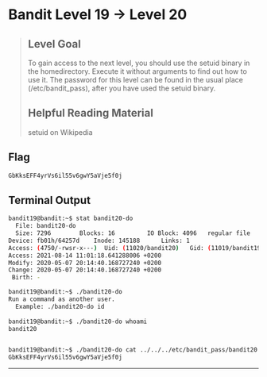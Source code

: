 # Bandit Level 19 → Level 20
> ## Level Goal
>
> To gain access to the next level, you should use the setuid binary in the homedirectory. Execute it without arguments to find out how to use it. The password for this level can be found in the usual place (/etc/bandit_pass), after you have used the setuid binary.
> ## Helpful Reading Material
>
>    setuid on Wikipedia

## Flag

```bash
GbKksEFF4yrVs6il55v6gwY5aVje5f0j
```

## Terminal Output

```bash
bandit19@bandit:~$ stat bandit20-do 
  File: bandit20-do
  Size: 7296      	Blocks: 16         IO Block: 4096   regular file
Device: fb01h/64257d	Inode: 145188      Links: 1
Access: (4750/-rwsr-x---)  Uid: (11020/bandit20)   Gid: (11019/bandit19)
Access: 2021-08-14 11:01:18.641288006 +0200
Modify: 2020-05-07 20:14:40.168727240 +0200
Change: 2020-05-07 20:14:40.168727240 +0200
 Birth: -

bandit19@bandit:~$ ./bandit20-do 
Run a command as another user.
  Example: ./bandit20-do id
  
bandit19@bandit:~$ ./bandit20-do whoami
bandit20


bandit19@bandit:~$ ./bandit20-do cat ../../../etc/bandit_pass/bandit20
GbKksEFF4yrVs6il55v6gwY5aVje5f0j

```

***